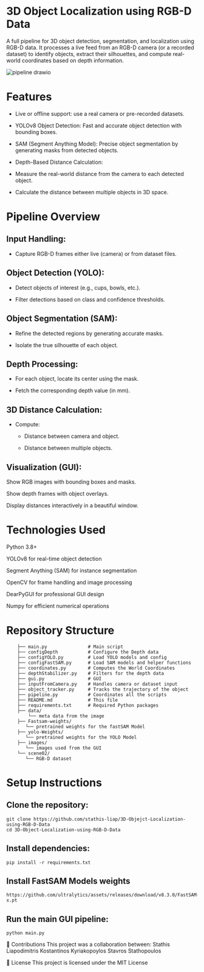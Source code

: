 # 3D Object Localization using RGB-D Data
A full pipeline for 3D object detection, segmentation, and localization using RGB-D data.
It processes a live feed from an RGB-D camera (or a recorded dataset) to identify objects, extract their silhouettes, and compute real-world coordinates based on depth information.

![pipeline drawio](https://github.com/user-attachments/assets/04e944a2-878d-4af4-b9b3-3a49f142726b)


# Features
 - Live or offline support: use a real camera or pre-recorded datasets.

 - YOLOv8 Object Detection: Fast and accurate object detection with bounding boxes.

 - SAM (Segment Anything Model): Precise object segmentation by generating masks from detected objects.

 - Depth-Based Distance Calculation:

 - Measure the real-world distance from the camera to each detected object.

 - Calculate the distance between multiple objects in 3D space.


# Pipeline Overview
## Input Handling:

 - Capture RGB-D frames either live (camera) or from dataset files.

## Object Detection (YOLO):
 - Detect objects of interest (e.g., cups, bowls, etc.).

 - Filter detections based on class and confidence thresholds.

## Object Segmentation (SAM):

 - Refine the detected regions by generating accurate masks.

 - Isolate the true silhouette of each object.

## Depth Processing:

 - For each object, locate its center using the mask.

 - Fetch the corresponding depth value (in mm).

## 3D Distance Calculation:

- Compute:

   - Distance between camera and object.

   - Distance between multiple objects.

 
## Visualization (GUI):

Show RGB images with bounding boxes and masks.

Show depth frames with object overlays.

Display distances interactively in a beautiful window.



# Technologies Used
Python 3.8+

YOLOv8 for real-time object detection

Segment Anything (SAM) for instance segmentation

OpenCV for frame handling and image processing

DearPyGUI for professional GUI design

Numpy for efficient numerical operations

# Repository Structure

        ├── main.py               # Main script 
        ├── configDepth           # Configure the Depth data
        ├── configYOLO.py         # Load YOLO models and config
        ├── configFastSAM.py      # Load SAM models and helper functions
        ├── coordinates.py        # Computes the World Coordinates
        ├── depthStabilizer.py    # Filters for the depth data
        ├── gui.py                # GUI 
        ├── inputFromCamera.py    # Handles camera or dataset input
        ├── object_tracker.py     # Tracks the trajectory of the object
        ├── pipeline.py           # Coordinates all the scripts
        ├── README.md             # This file
        ├── requirements.txt      # Required Python packages
        ├── data/
            └── meta data from the image
        ├── Fastsam-weights/
           └── pretrained weights for the fastSAM Model
        ├── yolo-Weights/
           └── pretrained weights for the YOLO Model
        ├── images/
           └── images used from the GUI
        └── scene02/
           └── RGB-D dataset
# Setup Instructions
## Clone the repository:

    git clone https://github.com/stathis-liap/3D-Objejct-Localization-using-RGB-D-Data
    cd 3D-Object-Localization-using-RGB-D-Data
    
## Install dependencies:

    pip install -r requirements.txt

## Install FastSAM Models weights
    https://github.com/ultralytics/assets/releases/download/v8.3.0/FastSAM-x.pt
    
## Run the main GUI pipeline:

    python main.py

        

🤝 Contributions
This project was a collaboration between:
Stathis Liapodimitris
Kostantinos
Kyriakopoylos
Stavros Stathopoulos

📜 License
This project is licensed under the MIT License
